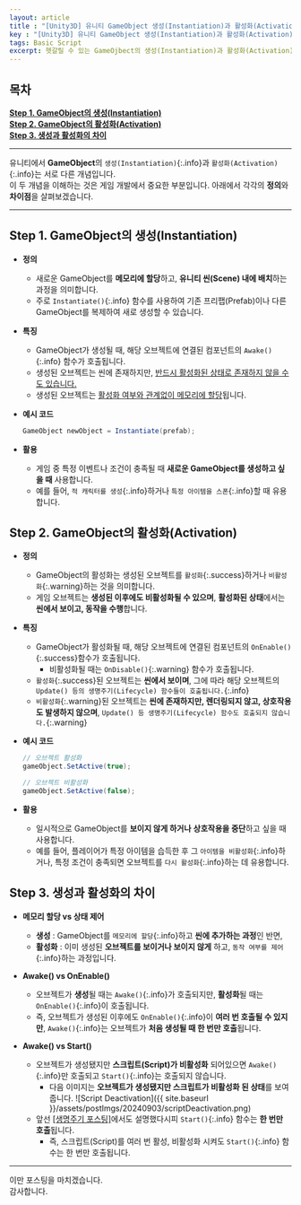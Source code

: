 ```yaml
---
layout: article 
title : "[Unity3D] 유니티 GameObject 생성(Instantiation)과 활성화(Activation)의 차이 - CCGrape"
key : "[Unity3D] 유니티 GameObject 생성(Instantiation)과 활성화(Activation)의 차이 - CCGrape"
tags: Basic Script 
excerpt: 헷갈릴 수 있는 GameOjbect의 생성(Instantiation)과 활성화(Activation)의 차이에 대해서 알아봅니다. 추가로 Awake()와 Start() 함수의 차이에 대해서도 알아봅니다.
---
```


## 목차
**[Step 1. GameObject의 생성(Instantiation)](#step-1-gameobject의-생성instantiation)<br/>**
**[Step 2. GameObject의 활성화(Activation)](#step-2-gameobject의-활성화activation)<br/>**
**[Step 3. 생성과 활성화의 차이](#step-3-생성과-활성화의-차이)<br/>**

---
유니티에서 **GameObject**의 `생성(Instantiation)`{:.info}과 `활성화(Activation)`{:.info}는 서로 다른 개념입니다.   
이 두 개념을 이해하는 것은 게임 개발에서 중요한 부분입니다. 아래에서 각각의 **정의**와 **차이점**을 살펴보겠습니다.

---
## Step 1. GameObject의 생성(Instantiation)

- **정의**    
  - 새로운 GameObject를 **메모리에 할당**하고, **유니티 씬(Scene) 내에 배치**하는 과정을 의미합니다.       
  - 주로 `Instantiate()`{:.info} 함수를 사용하여 기존 프리팹(Prefab)이나 다른 GameObject를 복제하여 새로 생성할 수 있습니다.
  
- **특징**
  - GameObject가 생성될 때, 해당 오브젝트에 연결된 컴포넌트의 `Awake()`{:.info} 함수가 호출됩니다.
  - 생성된 오브젝트는 씬에 존재하지만, <u>반드시 활성화된 상태로 존재하지 않을 수도 있습니다.</u>
  - 생성된 오브젝트는 <u>활성화 여부와 관계없이 메모리에 할당</u>됩니다.

- **예시 코드**
  ```cs
  GameObject newObject = Instantiate(prefab);
  ```

- **활용** 
  - 게임 중 특정 이벤트나 조건이 충족될 때 **새로운 GameObject를 생성하고 싶을 때** 사용합니다.      
  - 예를 들어, `적 캐릭터를 생성`{:.info}하거나 `특정 아이템을 스폰`{:.info}할 때 유용합니다.

## Step 2. GameObject의 활성화(Activation)

- **정의** 
  - GameObject의 활성화는 생성된 오브젝트를 `활성화`{:.success}하거나 `비활성화`{:.warning}하는 것을 의미합니다.   
  - 게임 오브젝트는 **생성된 이후에도 비활성화될 수 있으며**, **활성화된 상태**에서는 **씬에서 보이고, 동작을 수행**합니다.

- **특징**
  - GameObject가 활성화될 때, 해당 오브젝트에 연결된 컴포넌트의 `OnEnable()`{:.success}함수가 호출됩니다. 
    - 비활성화될 때는 `OnDisable()`{:.warning} 함수가 호출됩니다.
  - `활성화`{:.success}된 오브젝트는 **씬에서 보이며**, 그에 따라 해당 오브젝트의 `Update() 등의 생명주기(Lifecycle) 함수들이 호출됩니다.`{:.info}
  - `비활성화`{:.warning}된 오브젝트는 **씬에 존재하지만, 렌더링되지 않고, 상호작용도 발생하지 않으며**, `Update() 등 생명주기(Lifecycle) 함수도 호출되지 않습니다.`{:.warning}

- **예시 코드**
  ```cs
  // 오브젝트 활성화
  gameObject.SetActive(true);
  
  // 오브젝트 비활성화
  gameObject.SetActive(false);
  ```

- **활용** 
  - 일시적으로 GameObject를 **보이지 않게 하거나** **상호작용을 중단**하고 싶을 때 사용합니다. 
  - 예를 들어, 플레이어가 특정 아이템을 습득한 후 그 `아이템을 비활성화`{:.info}하거나, 특정 조건이 충족되면 오브젝트를 `다시 활성화`{:.info}하는 데 유용합니다.

## Step 3. 생성과 활성화의 차이

- **메모리 할당 vs 상태 제어** 
  - **생성** : GameObject를 `메모리에 할당`{:.info}하고 **씬에 추가하는 과정**인 반면, 
  - **활성화** : 이미 생성된 **오브젝트를 보이거나 보이지 않게** 하고, `동작 여부를 제어`{:.info}하는 과정입니다.
  
- **Awake() vs OnEnable()** 
  - 오브젝트가 **생성**될 때는 `Awake()`{:.info}가 호출되지만, **활성화**될 때는 `OnEnable()`{:.info}이 호출됩니다. 
  - 즉, 오브젝트가 생성된 이후에도 `OnEnable()`{:.info}이 **여러 번 호출될 수 있지만**, `Awake()`{:.info}는 오브젝트가 **처음 생성될 때 한 번만 호출**됩니다.

- **Awake() vs Start()** 
  - 오브젝트가 생성됐지만 **스크립트(Script)가 비활성화** 되어있으면 `Awake()`{:.info}만 호출되고 `Start()`{:.info}는 호출되지 않습니다.
    - 다음 이미지는 **오브젝트가 생성됐지만 스크립트가 비활성화 된 상태**를 보여줍니다.
    ![Script Deactivation]({{ site.baseurl }}/assets/postImgs/20240903/scriptDeactivation.png)
  - 앞선 [[생명주기 포스팅]](https://cottoncandygrape.github.io/2024/09/03/Unity-Lifecycle.html)에서도 설명했다시피 `Start()`{:.info} 함수는 **한 번만 호출**됩니다.
    - 즉, 스크립트(Script)를 여러 번 활성, 비활성화 시켜도 `Start()`{:.info} 함수는 한 번만 호출됩니다.

---
이만 포스팅을 마치겠습니다.   
감사합니다.